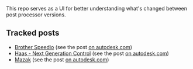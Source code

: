 This repo serves as a UI for better understanding what's changed between post processor versions.

## Tracked posts

<!-- TRACKED -->
- [Brother Speedio](https://github.com/zachallaun/autodesk-post-tracker/commits/brother_speedio/brother_speedio.cps) (see the post [on autodesk.com](https://cam.autodesk.com/hsmposts?p=brother_speedio))
- [Haas - Next Generation Control](https://github.com/zachallaun/autodesk-post-tracker/commits/haas_next_generation/haas_next_generation.cps) (see the post [on autodesk.com](https://cam.autodesk.com/hsmposts?p=haas_next_generation))
- [Mazak](https://github.com/zachallaun/autodesk-post-tracker/commits/mazak/mazak.cps) (see the post [on autodesk.com](https://cam.autodesk.com/hsmposts?p=mazak))
<!-- TRACKED -->
